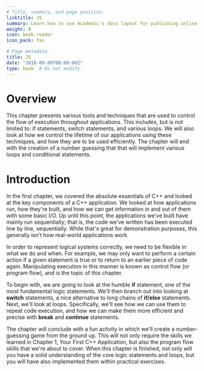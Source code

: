 ```yaml
---
# Title, summary, and page position.
linktitle: JS
summary: Learn how to use Academic's docs layout for publishing online courses, software documentation, and tutorials.
weight: 0
icon: book-reader
icon_pack: fas

# Page metadata.
title: JS
date: "2018-09-09T00:00:00Z"
type: book  # Do not modify.
---
```


# Overview

This chapter presents various tools and techniques that are used to control the flow of execution throughout applications. This includes, but is not limited to: if statements, switch statements, and various loops. We will also look at how we control the lifetime of our applications using these techniques, and how they are to be used efficiently. The chapter will end with the creation of a number guessing that that will implement various loops and conditional statements.

# Introduction

In the first chapter, we covered the absolute essentials of C++ and looked at the key components of a C++ application. We looked at how applications run, how they're built, and how we can get information in and out of them with some basic I/O. Up until this point, the applications we've built have mainly run sequentially; that is, the code we've written has been executed line by line, sequentially. While that's great for demonstration purposes, this generally isn't how real-world applications work.

In order to represent logical systems correctly, we need to be flexible in what we do and when. For example, we may only want to perform a certain action if a given statement is true or to return to an earlier piece of code again. Manipulating execution in this manner is known as control flow (or program flow), and is the topic of this chapter.

To begin with, we are going to look at the humble **if** statement, one of the most fundamental logic statements. We'll then branch out into looking at **switch** statements, a nice alternative to long chains of **if/else** statements. Next, we'll look at loops. Specifically, we'll see how we can use them to repeat code execution, and how we can make them more efficient and precise with **break** and **continue** statements.

The chapter will conclude with a fun activity in which we'll create a number-guessing game from the ground up. This will not only require the skills we learned in Chapter 1, Your First C++ Application, but also the program flow skills that we're about to cover. When this chapter is finished, not only will you have a solid understanding of the core logic statements and loops, but you will have also implemented them within practical exercises.
